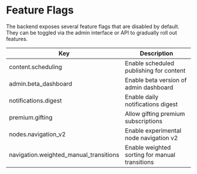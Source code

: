 # Feature Flags

The backend exposes several feature flags that are disabled by default. They can
be toggled via the admin interface or API to gradually roll out features.

| Key | Description |
| --- | ----------- |
| content.scheduling | Enable scheduled publishing for content |
| admin.beta_dashboard | Enable beta version of admin dashboard |
| notifications.digest | Enable daily notifications digest |
| premium.gifting | Allow gifting premium subscriptions |
| nodes.navigation_v2 | Enable experimental node navigation v2 |
| navigation.weighted_manual_transitions | Enable weighted sorting for manual transitions |
